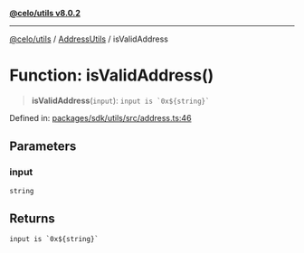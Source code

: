 [**@celo/utils v8.0.2**](../../../../README.md)

***

[@celo/utils](../../../../README.md) / [AddressUtils](../README.md) / isValidAddress

# Function: isValidAddress()

> **isValidAddress**(`input`): `` input is `0x${string}` ``

Defined in: [packages/sdk/utils/src/address.ts:46](https://github.com/celo-org/developer-tooling/blob/master/packages/sdk/utils/src/address.ts#L46)

## Parameters

### input

`string`

## Returns

`` input is `0x${string}` ``
